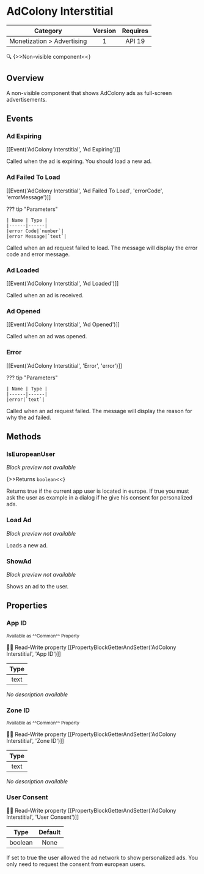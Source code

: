 # AdColony Interstitial

| Category | Version | Requires |
|:--------:|:-------:|:--------:|
|Monetization > Advertising|1|API 19 | Android 4.4 - 4.4.4 KitKat|

:mag: {>>Non-visible component<<}

## Overview

A non-visible component that shows AdColony ads as full-screen advertisements.

## Events

### Ad Expiring

[[Event('AdColony Interstitial', 'Ad Expiring')]]

Called when the ad is expiring. You should load a new ad.

### Ad Failed To Load

[[Event('AdColony Interstitial', 'Ad Failed To Load', 'errorCode', 'errorMessage')]]

??? tip "Parameters"

    | Name | Type |
    |------|------|
    |error Code|`number`|
    |error Message|`text`|


Called when an ad request failed to load. The message will display the error code and error message.

### Ad Loaded

[[Event('AdColony Interstitial', 'Ad Loaded')]]

Called when an ad is received.

### Ad Opened

[[Event('AdColony Interstitial', 'Ad Opened')]]

Called when an ad was opened.

### Error

[[Event('AdColony Interstitial', 'Error', 'error')]]

??? tip "Parameters"

    | Name | Type |
    |------|------|
    |error|`text`|


Called when an ad request failed. The message will display the reason for why the ad failed.

## Methods

### IsEuropeanUser

_Block preview not available_

{>>Returns `boolean`<<}

Returns true if the current app user is located in europe. If true you must ask the user as example in a dialog if he give his consent for personalized ads.

### Load Ad

_Block preview not available_

Loads a new ad.

### ShowAd

_Block preview not available_

Shows an ad to the user.

## Properties

### App ID

<small>Available as ^^Common^^ Property</small>

:eyes::pencil: Read-Write property
[[PropertyBlockGetterAndSetter('AdColony Interstitial', 'App ID')]]

| Type |
|:----:|
|text|

_No description available_

### Zone ID

<small>Available as ^^Common^^ Property</small>

:eyes::pencil: Read-Write property
[[PropertyBlockGetterAndSetter('AdColony Interstitial', 'Zone ID')]]

| Type |
|:----:|
|text|

_No description available_

### User Consent

:eyes::pencil: Read-Write property
[[PropertyBlockGetterAndSetter('AdColony Interstitial', 'User Consent')]]

| Type | Default |
|:----:|:-------:|
|boolean|None|

If set to true the user allowed the ad network to show personalized ads. You only need to request the consent from european users.